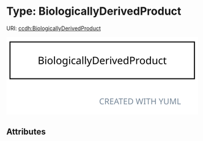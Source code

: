 
# Type: BiologicallyDerivedProduct




URI: [ccdh:BiologicallyDerivedProduct](https://ccdh.org/BiologicallyDerivedProduct)


![img](images/BiologicallyDerivedProduct.svg)

## Attributes

